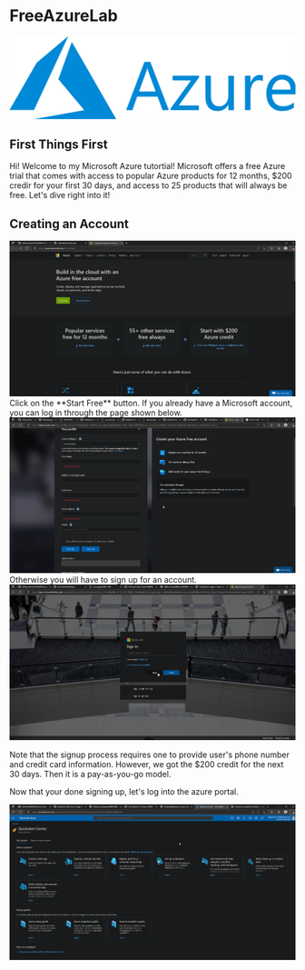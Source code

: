 # FreeAzureLab

<p align="center">
  <img src="https://raw.githubusercontent.com/Oatmello/Markdowns/main/AD-Aure-Images/azure.png" />
</p>

## First Things First
Hi! Welcome to my Microsoft Azure tutortial! Microsoft offers a free Azure trial that comes with access to popular Azure products for 12 months, $200 credir for your first 30 days, and access to 25 products that will always be free. Let's dive right into it!

## Creating an Account

<img src="https://raw.githubusercontent.com/Oatmello/Markdowns/main/AD-Aure-Images/2023-02-01%2013_32_14-Create%20Your%20Azure%20Free%20Account%20Today%20_%20Microsoft%20Azure%20and%202%20more%20pages%20-%20Person.png" />
<br>
Click on the **Start Free** button. If you already have a Microsoft account, you can log in through the page shown below.  

<br/>
<img src="https://raw.githubusercontent.com/Oatmello/Markdowns/main/AD-Aure-Images/azure2.png" />
<br>
Otherwise you will have to sign up for an account.  

<br>
<img src="https://raw.githubusercontent.com/Oatmello/Markdowns/main/AD-Aure-Images/azure3.png" />

Note that the signup process requires one to provide user's phone number and credit card information. However, we got the $200 credit for the next 30 days. Then it is a pay-as-you-go model. 

Now that your done signing up, let's log into the azure portal. 

<!--azure4--><img src="https://raw.githubusercontent.com/Oatmello/Markdowns/main/AD-Aure-Images/azure4.png" />




